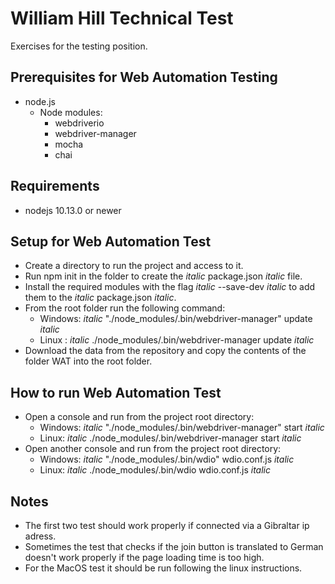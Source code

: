 # William Hill Technical Test

Exercises for the testing position.

## Prerequisites for Web Automation Testing

* node.js
  * Node modules:
    * webdriverio
    * webdriver-manager
    * mocha
    * chai

## Requirements

* nodejs 10.13.0 or newer

## Setup for Web Automation Test

* Create a directory to run the project and access to it.
* Run npm init in the folder to create the *italic* package.json *italic* file.
* Install the required modules with the flag *italic* --save-dev *italic* to add them to the *italic* package.json *italic*.
* From the root folder run the following command:
  * Windows: *italic* "./node_modules/.bin/webdriver-manager" update *italic*
  * Linux : *italic* ./node_modules/.bin/webdriver-manager update *italic*
* Download the data from the repository and copy the contents of the folder WAT into the root folder.

## How to run Web Automation Test

* Open a console and run from the project root directory:
  * Windows: *italic* "./node_modules/.bin/webdriver-manager" start *italic*
  * Linux: *italic* ./node_modules/.bin/webdriver-manager start *italic*
* Open another console and run from the project root directory:
  * Windows: *italic* "./node_modules/.bin/wdio" wdio.conf.js *italic*
  * Linux: *italic* ./node_modules/.bin/wdio wdio.conf.js *italic*

## Notes

* The first two test should work properly if connected via a Gibraltar ip adress.
* Sometimes the test that checks if the join button is translated to German doesn't work properly if the page loading time is too high.
* For the MacOS test it should be run following the linux instructions.

